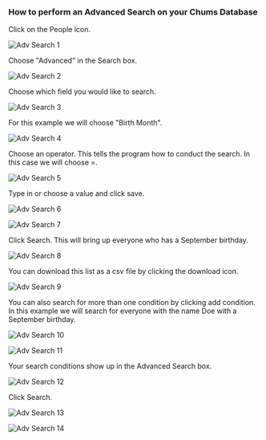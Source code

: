 ### How to perform an Advanced Search on your Chums Database ###

Click on the People icon.

![Adv  Search 1](https://github.com/LiveChurchSolutions/ChurchAppsSupport/assets/127863068/97a5cdbf-ea38-4234-85d3-ba9cd1f4ed89)

Choose "Advanced" in the Search box.

![Adv  Search 2](https://github.com/LiveChurchSolutions/ChurchAppsSupport/assets/127863068/234db193-e884-4329-8b93-774817496546)

Choose which field you would like to search.

![Adv  Search 3](https://github.com/LiveChurchSolutions/ChurchAppsSupport/assets/127863068/5d9acabd-36f2-4c24-a747-54e6bbf46187)

For this example we will choose "Birth Month".

![Adv  Search 4](https://github.com/LiveChurchSolutions/ChurchAppsSupport/assets/127863068/9bb10917-389b-423d-bbad-ca50dad43a7a)

Choose an operator. This tells the program how to conduct the search. In this case we will choose =. 

![Adv  Search 5](https://github.com/LiveChurchSolutions/ChurchAppsSupport/assets/127863068/3491e4be-1cdc-4692-a8f4-6d278ceac5e6)

Type in or choose a value and click save.

![Adv  Search 6](https://github.com/LiveChurchSolutions/ChurchAppsSupport/assets/127863068/ea1a6755-1e9c-4bd1-a7d2-38d172bdda49)

![Adv  Search 7](https://github.com/LiveChurchSolutions/ChurchAppsSupport/assets/127863068/04aaabbe-c022-4a33-97b0-1010cf8813fd)

Click Search. This will bring up everyone who has a September birthday.

![Adv  Search 8](https://github.com/LiveChurchSolutions/ChurchAppsSupport/assets/127863068/b9b1db36-0b14-4890-b3ab-5d8f5a54b2c2)

You can download this list as a csv file by clicking the download icon.

![Adv  Search 9](https://github.com/LiveChurchSolutions/ChurchAppsSupport/assets/127863068/3899d13a-ec7f-4ffc-b969-f1d4fec6cbb9)

You can also search for more than one condition by clicking add condition. In this example we will search for everyone with the name Doe with a September birthday.

![Adv  Search 10](https://github.com/LiveChurchSolutions/ChurchAppsSupport/assets/127863068/82c3a50e-2e63-4441-af92-f6eb5a77c8a6)

![Adv  Search 11](https://github.com/LiveChurchSolutions/ChurchAppsSupport/assets/127863068/49bf390d-9201-4a04-b35c-a7de3bee355d)

Your search conditions show up in the Advanced Search box.

![Adv  Search 12](https://github.com/LiveChurchSolutions/ChurchAppsSupport/assets/127863068/deb1fbde-eaea-446d-87d5-d534e05737ad)

Click Search.

![Adv  Search 13](https://github.com/LiveChurchSolutions/ChurchAppsSupport/assets/127863068/f040998f-7fa6-4214-a936-c65d7141d828)

![Adv  Search 14](https://github.com/LiveChurchSolutions/ChurchAppsSupport/assets/127863068/1dfc1a3f-2816-453c-8ee5-e5df68b3b6e1)

